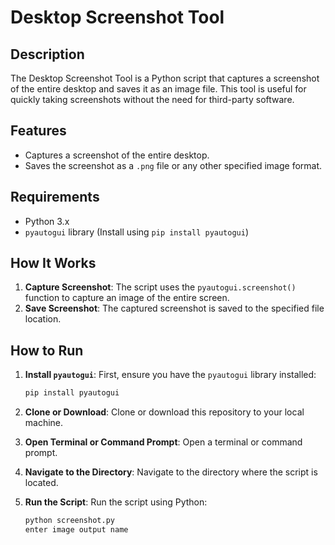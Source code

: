 # Desktop Screenshot Tool

## Description

The Desktop Screenshot Tool is a Python script that captures a screenshot of the entire desktop and saves it as an image file. This tool is useful for quickly taking screenshots without the need for third-party software.

## Features

- Captures a screenshot of the entire desktop.
- Saves the screenshot as a `.png` file or any other specified image format.

## Requirements

- Python 3.x
- `pyautogui` library (Install using `pip install pyautogui`)

## How It Works

1. **Capture Screenshot**: The script uses the `pyautogui.screenshot()` function to capture an image of the entire screen.
2. **Save Screenshot**: The captured screenshot is saved to the specified file location.

## How to Run

1. **Install `pyautogui`**: First, ensure you have the `pyautogui` library installed:

    ```bash
    pip install pyautogui
    ```

2. **Clone or Download**: Clone or download this repository to your local machine.

3. **Open Terminal or Command Prompt**: Open a terminal or command prompt.

4. **Navigate to the Directory**: Navigate to the directory where the script is located.

5. **Run the Script**: Run the script using Python:

    ```bash
    python screenshot.py
    enter image output name 
    ```
